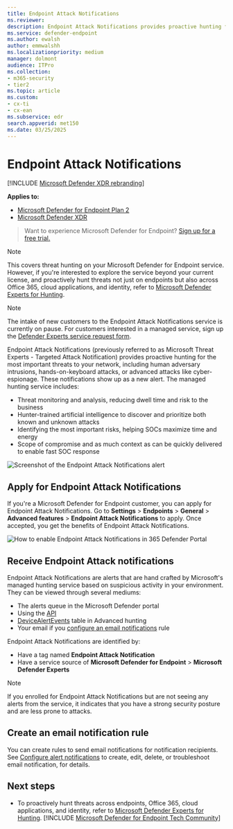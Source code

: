 ```yaml
---
title: Endpoint Attack Notifications
ms.reviewer:
description: Endpoint Attack Notifications provides proactive hunting for the most important threats to your network.
ms.service: defender-endpoint
ms.author: ewalsh
author: emmwalshh
ms.localizationpriority: medium
manager: dolmont
audience: ITPro
ms.collection: 
- m365-security
- tier2
ms.topic: article
ms.custom: 
- cx-ti
- cx-ean
ms.subservice: edr
search.appverid: met150
ms.date: 03/25/2025
---
```


# Endpoint Attack Notifications

[!INCLUDE [Microsoft Defender XDR rebranding](../includes/microsoft-defender.md)]

**Applies to:**
- [Microsoft Defender for Endpoint Plan 2](microsoft-defender-endpoint.md)
- [Microsoft Defender XDR](/defender-xdr)

> Want to experience Microsoft Defender for Endpoint? [Sign up for a free trial.](https://go.microsoft.com/fwlink/p/?linkid=2225630)

> [!NOTE]
> This covers threat hunting on your Microsoft Defender for Endpoint service. However, if you're interested to explore the service beyond your current license, and proactively hunt threats not just on endpoints but also across Office 365, cloud applications, and identity, refer to [Microsoft Defender Experts for Hunting](/defender-xdr/defender-experts-for-hunting).

> [!NOTE]
> The intake of new customers to the Endpoint Attack Notifications service is currently on pause. For customers interested in a managed service, sign up the [Defender Experts service request form](https://aka.ms/IWantDefenderExperts).

Endpoint Attack Notifications (previously referred to as Microsoft Threat Experts - Targeted Attack Notification) provides proactive hunting for the most important threats to your network, including human adversary intrusions, hands-on-keyboard attacks, or advanced attacks like cyber-espionage. These notifications show up as a new alert. The managed hunting service includes:

- Threat monitoring and analysis, reducing dwell time and risk to the business
- Hunter-trained artificial intelligence to discover and prioritize both known and unknown attacks
- Identifying the most important risks, helping SOCs maximize time and energy
- Scope of compromise and as much context as can be quickly delivered to enable fast SOC response

![Screenshot of the Endpoint Attack Notifications alert](/defender/media/defender-endpoint/endpoint-attack-notification-alert.png)

## Apply for Endpoint Attack Notifications

If you're a Microsoft Defender for Endpoint customer, you can apply for Endpoint Attack Notifications. Go to **Settings** \> **Endpoints** \> **General** \> **Advanced features** \> **Endpoint Attack Notifications** to apply. Once accepted, you get the benefits of Endpoint Attack Notifications.

![How to enable Endpoint Attack Notifications in 365 Defender Portal](/defender/media/defender-endpoint/enable-endpoint-attack-notifications.png)

## Receive Endpoint Attack notifications

Endpoint Attack Notifications are alerts that are hand crafted by Microsoft's managed hunting service based on suspicious activity in your environment. They can be viewed through several mediums:

- The alerts queue in the Microsoft Defender portal
- Using the [API](api/get-alerts.md)
- [DeviceAlertEvents](/defender-xdr/advanced-hunting-migrate-from-mde#map-devicealertevents-table) table in Advanced hunting
- Your email if you [configure an email notifications](configure-vulnerability-email-notifications.md) rule

Endpoint Attack Notifications are identified by:

- Have a tag named **Endpoint Attack Notification**
- Have a service source of **Microsoft Defender for Endpoint** \> **Microsoft Defender Experts**

> [!NOTE]
> If you enrolled for Endpoint Attack Notifications but are not seeing any alerts from the service, it indicates that you have a strong security posture and are less prone to attacks.

## Create an email notification rule

You can create rules to send email notifications for notification recipients. See [Configure alert notifications](/defender-xdr/configure-email-notifications) to create, edit, delete, or troubleshoot email notification, for details.

## Next steps

- To proactively hunt threats across endpoints, Office 365, cloud applications, and identity, refer to [Microsoft Defender Experts for Hunting](/defender-xdr/defender-experts-for-hunting).
[!INCLUDE [Microsoft Defender for Endpoint Tech Community](../includes/defender-mde-techcommunity.md)]
